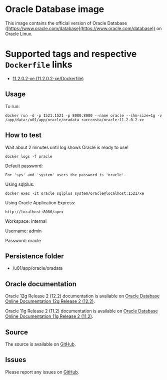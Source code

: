 # Oracle Database image

This image contains the official version of Oracle Database ([https://www.oracle.com/database](https://www.oracle.com/database)) on Oracle Linux.


# Supported tags and respective `Dockerfile` links

-	[11.2.0.2-xe (11.2.0.2-xe/Dockerfile)](https://github.com/racc-costa/dockerfiles/blob/master/oracle/Dockerfile)

## Usage


To run:

	docker run -d -p 1521:1521 -p 8080:8080 --name oracle --shm-size=1g -v /app/data:/u01/app/oracle/oradata racccosta/oracle:11.2.0.2-xe
	

## How to test


Wait about 2 minutes until log shows Oracle is ready to use!

	docker logs -f oracle 	


Default password:

	For 'sys' and 'system' users the password is 'oracle'.

Using sqlplus:

	docker exec -it oracle sqlplus system/oracle@localhost:1521/xe 


Using Oracle Application Express:

	http://localhost:8080/apex

Workspace: internal

Username: admin

Password: oracle


## Persistence folder
-	/u01/app/oracle/oradata


## Oracle documentation
Oracle 12g Release 2 (12.2) documentation is avaliable on [Oracle Database Online Documentation 12g Release 2 (12.2)](http://www.oracle.com/technetwork/database/enterprise-edition/documentation/database-093888.html).

Oracle 11g Release 2 (11.2) documentation is available on [Oracle Database Online Documentation 11g Release 2 (11.2)](http://docs.oracle.com/cd/E11882_01/index.htm).


## Source

The source is available on [GitHub](https://github.com/racc-costa/dockerfiles/tree/master/oracle).


## Issues

Please report any issues on [GitHub](https://github.com/racc-costa/dockerfiles/issues).
